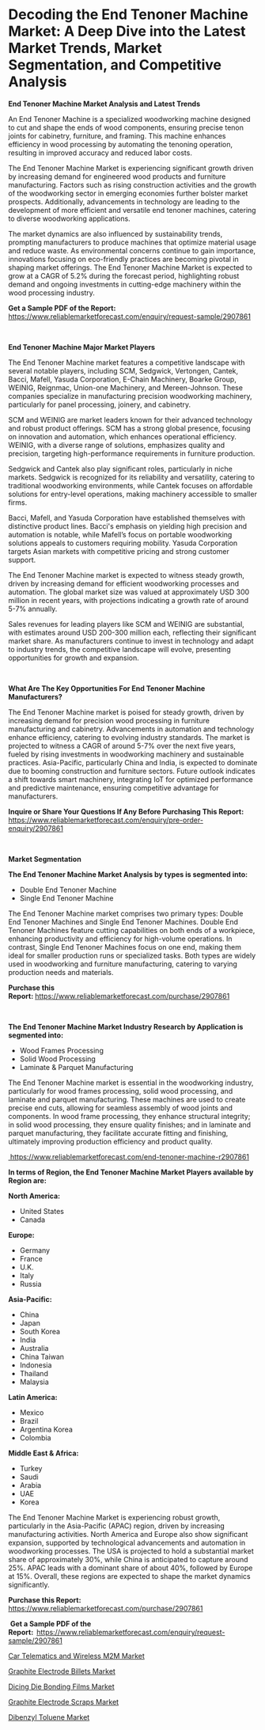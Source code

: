 <p><h1>Decoding the End Tenoner Machine Market: A Deep Dive into the Latest Market Trends, Market Segmentation, and Competitive Analysis</h1></p><p><strong>End Tenoner Machine Market Analysis and Latest Trends</strong></p>
<p><p>An End Tenoner Machine is a specialized woodworking machine designed to cut and shape the ends of wood components, ensuring precise tenon joints for cabinetry, furniture, and framing. This machine enhances efficiency in wood processing by automating the tenoning operation, resulting in improved accuracy and reduced labor costs.</p><p>The End Tenoner Machine Market is experiencing significant growth driven by increasing demand for engineered wood products and furniture manufacturing. Factors such as rising construction activities and the growth of the woodworking sector in emerging economies further bolster market prospects. Additionally, advancements in technology are leading to the development of more efficient and versatile end tenoner machines, catering to diverse woodworking applications.</p><p>The market dynamics are also influenced by sustainability trends, prompting manufacturers to produce machines that optimize material usage and reduce waste. As environmental concerns continue to gain importance, innovations focusing on eco-friendly practices are becoming pivotal in shaping market offerings. The End Tenoner Machine Market is expected to grow at a CAGR of 5.2% during the forecast period, highlighting robust demand and ongoing investments in cutting-edge machinery within the wood processing industry.</p></p>
<p><strong>Get a Sample PDF of the Report:&nbsp;</strong> <a href="https://www.reliablemarketforecast.com/enquiry/request-sample/2907861?utm_campaign=1108&utm_medium=2&utm_source=Github&utm_content=ia&utm_term=12032025&utm_id=end-tenoner-machine">https://www.reliablemarketforecast.com/enquiry/request-sample/2907861</a></p>
<p>&nbsp;</p>
<p><strong>End Tenoner Machine Major Market Players</strong></p>
<p><p>The End Tenoner Machine market features a competitive landscape with several notable players, including SCM, Sedgwick, Vertongen, Cantek, Bacci, Mafell, Yasuda Corporation, E-Chain Machinery, Boarke Group, WEINIG, Reignmac, Union-one Machinery, and Mereen-Johnson. These companies specialize in manufacturing precision woodworking machinery, particularly for panel processing, joinery, and cabinetry.</p><p>SCM and WEINIG are market leaders known for their advanced technology and robust product offerings. SCM has a strong global presence, focusing on innovation and automation, which enhances operational efficiency. WEINIG, with a diverse range of solutions, emphasizes quality and precision, targeting high-performance requirements in furniture production.</p><p>Sedgwick and Cantek also play significant roles, particularly in niche markets. Sedgwick is recognized for its reliability and versatility, catering to traditional woodworking environments, while Cantek focuses on affordable solutions for entry-level operations, making machinery accessible to smaller firms.</p><p>Bacci, Mafell, and Yasuda Corporation have established themselves with distinctive product lines. Bacci's emphasis on yielding high precision and automation is notable, while Mafell’s focus on portable woodworking solutions appeals to customers requiring mobility. Yasuda Corporation targets Asian markets with competitive pricing and strong customer support.</p><p>The End Tenoner Machine market is expected to witness steady growth, driven by increasing demand for efficient woodworking processes and automation. The global market size was valued at approximately USD 300 million in recent years, with projections indicating a growth rate of around 5-7% annually.</p><p>Sales revenues for leading players like SCM and WEINIG are substantial, with estimates around USD 200-300 million each, reflecting their significant market share. As manufacturers continue to invest in technology and adapt to industry trends, the competitive landscape will evolve, presenting opportunities for growth and expansion.</p></p>
<p>&nbsp;</p>
<p><strong>What Are The Key Opportunities For End Tenoner Machine Manufacturers?</strong></p>
<p><p>The End Tenoner Machine market is poised for steady growth, driven by increasing demand for precision wood processing in furniture manufacturing and cabinetry. Advancements in automation and technology enhance efficiency, catering to evolving industry standards. The market is projected to witness a CAGR of around 5-7% over the next five years, fueled by rising investments in woodworking machinery and sustainable practices. Asia-Pacific, particularly China and India, is expected to dominate due to booming construction and furniture sectors. Future outlook indicates a shift towards smart machinery, integrating IoT for optimized performance and predictive maintenance, ensuring competitive advantage for manufacturers.</p></p>
<p><strong>Inquire or Share Your Questions If Any Before Purchasing This Report:</strong> <a href="https://www.reliablemarketforecast.com/enquiry/pre-order-enquiry/2907861?utm_campaign=1108&utm_medium=2&utm_source=Github&utm_content=ia&utm_term=12032025&utm_id=end-tenoner-machine">https://www.reliablemarketforecast.com/enquiry/pre-order-enquiry/2907861</a></p>
<p>&nbsp;</p>
<p><strong>Market Segmentation</strong></p>
<p><strong>The End Tenoner Machine Market Analysis by types is segmented into:</strong></p>
<p><ul><li>Double End Tenoner Machine</li><li>Single End Tenoner Machine</li></ul></p>
<p><p>The End Tenoner Machine market comprises two primary types: Double End Tenoner Machines and Single End Tenoner Machines. Double End Tenoner Machines feature cutting capabilities on both ends of a workpiece, enhancing productivity and efficiency for high-volume operations. In contrast, Single End Tenoner Machines focus on one end, making them ideal for smaller production runs or specialized tasks. Both types are widely used in woodworking and furniture manufacturing, catering to varying production needs and materials.</p></p>
<p><strong>Purchase this Report:&nbsp;</strong><a href="https://www.reliablemarketforecast.com/purchase/2907861?utm_campaign=1108&utm_medium=2&utm_source=Github&utm_content=ia&utm_term=12032025&utm_id=end-tenoner-machine">https://www.reliablemarketforecast.com/purchase/2907861</a></p>
<p>&nbsp;</p>
<p><strong>The End Tenoner Machine Market Industry Research by Application is segmented into:</strong></p>
<p><ul><li>Wood Frames Processing</li><li>Solid Wood Processing</li><li>Laminate & Parquet Manufacturing</li></ul></p>
<p><p>The End Tenoner Machine market is essential in the woodworking industry, particularly for wood frames processing, solid wood processing, and laminate and parquet manufacturing. These machines are used to create precise end cuts, allowing for seamless assembly of wood joints and components. In wood frame processing, they enhance structural integrity; in solid wood processing, they ensure quality finishes; and in laminate and parquet manufacturing, they facilitate accurate fitting and finishing, ultimately improving production efficiency and product quality.</p></p>
<p><a href="https://www.reliablemarketforecast.com/end-tenoner-machine-r2907861?utm_campaign=1108&utm_medium=2&utm_source=Github&utm_content=ia&utm_term=12032025&utm_id=end-tenoner-machine">&nbsp;https://www.reliablemarketforecast.com/end-tenoner-machine-r2907861</a></p>
<p><strong>In terms of Region, the End Tenoner Machine Market Players available by Region are:</strong></p>
<p>
    <p> <strong> North America: </strong>
        <ul>
            <li>United States</li>
            <li>Canada</li>
        </ul>
        </p> 
    <p> <strong> Europe: </strong>
        <ul>
            <li>Germany</li>
            <li>France</li>
            <li>U.K.</li>
            <li>Italy</li>
            <li>Russia</li>
        </ul>
        </p> 
    <p> <strong> Asia-Pacific: </strong>
        <ul>
            <li>China</li>
            <li>Japan</li>
            <li>South Korea</li>
            <li>India</li>
            <li>Australia</li>
            <li>China Taiwan</li>
            <li>Indonesia</li>
            <li>Thailand</li>
            <li>Malaysia</li>
        </ul>
        </p> 
    <p> <strong> Latin America: </strong>
        <ul>
            <li>Mexico</li>
            <li>Brazil</li>
            <li>Argentina Korea</li>
            <li>Colombia</li>
        </ul>
        </p> 
    <p> <strong> Middle East & Africa: </strong>
        <ul>
            <li>Turkey</li>
            <li>Saudi</li>
            <li>Arabia</li>
            <li>UAE</li>
            <li>Korea</li>
        </ul>
    </p>
    </p>
<p><p>The End Tenoner Machine Market is experiencing robust growth, particularly in the Asia-Pacific (APAC) region, driven by increasing manufacturing activities. North America and Europe also show significant expansion, supported by technological advancements and automation in woodworking processes. The USA is projected to hold a substantial market share of approximately 30%, while China is anticipated to capture around 25%. APAC leads with a dominant share of about 40%, followed by Europe at 15%. Overall, these regions are expected to shape the market dynamics significantly.</p></p>
<p><strong>Purchase this Report: </strong><a href="https://www.reliablemarketforecast.com/purchase/2907861?utm_campaign=1108&utm_medium=2&utm_source=Github&utm_content=ia&utm_term=12032025&utm_id=end-tenoner-machine">https://www.reliablemarketforecast.com/purchase/2907861</a></p>
<p>&nbsp;<strong>Get a Sample PDF of the Report:&nbsp;&nbsp;</strong><a href="https://www.reliablemarketforecast.com/enquiry/request-sample/2907861?utm_campaign=1108&utm_medium=2&utm_source=Github&utm_content=ia&utm_term=12032025&utm_id=end-tenoner-machine">https://www.reliablemarketforecast.com/enquiry/request-sample/2907861</a></p>
<p><strong></strong></p>
<p><p><a href="https://github.com/bufkamaiahi7/Market-Research-Report-List-1/blob/main/car-telematics-and-wireless-m2m-market.md?utm_campaign=1108&utm_medium=2&utm_source=Github&utm_content=ia&utm_term=12032025&utm_id=end-tenoner-machine">Car Telematics and Wireless M2M Market</a></p><p><a href="https://github.com/wyettillesr4/Market-Research-Report-List-1/blob/main/graphite-electrode-billets-market.md?utm_campaign=1108&utm_medium=2&utm_source=Github&utm_content=ia&utm_term=12032025&utm_id=end-tenoner-machine">Graphite Electrode Billets Market</a></p><p><a href="https://github.com/vigatoimrene04/Market-Research-Report-List-1/blob/main/dicing-die-bonding-films-market.md?utm_campaign=1108&utm_medium=2&utm_source=Github&utm_content=ia&utm_term=12032025&utm_id=end-tenoner-machine">Dicing Die Bonding Films Market</a></p><p><a href="https://github.com/fraryatena85/Market-Research-Report-List-1/blob/main/graphite-electrode-scraps-market.md?utm_campaign=1108&utm_medium=2&utm_source=Github&utm_content=ia&utm_term=12032025&utm_id=end-tenoner-machine">Graphite Electrode Scraps Market</a></p><p><a href="https://github.com/gasiorgary79/Market-Research-Report-List-1/blob/main/dibenzyl-toluene-market.md?utm_campaign=1108&utm_medium=2&utm_source=Github&utm_content=ia&utm_term=12032025&utm_id=end-tenoner-machine">Dibenzyl Toluene Market</a></p></p>